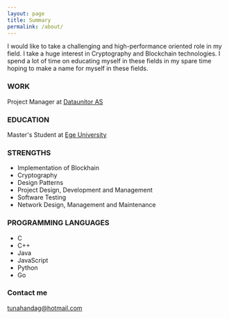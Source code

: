 ```yaml
---
layout: page
title: Summary
permalink: /about/
---
```


I would like to take a challenging and high-performance oriented role in my field. 
I take a huge interest in Cryptography and Blockchain technologies.
I spend a lot of time on educating myself in these fields in my spare time hoping to make a name for myself in these fields. 


### WORK

Project Manager at [Dataunitor AS](http://dataunitor.com)

### EDUCATION

Master's Student at [Ege University](https://bilmuh.ege.edu.tr/eng-/Homepage.html)

### STRENGTHS
- Implementation of Blockhain
- Cryptography
- Design Patterns
- Project Design, Development and Management
- Software Testing
- Network Design, Management and Maintenance

### PROGRAMMING LANGUAGES
- C
- C++
- Java
- JavaScript
- Python
- Go

### Contact me

[tunahandag@hotmail.com](mailto:tunahandag@hotmail.com)

